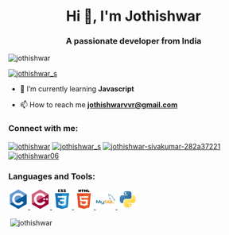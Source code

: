 <h1 align="center">Hi 👋, I'm Jothishwar</h1>
<h3 align="center">A passionate developer from India</h3>

<p align="left"> <img src="https://komarev.com/ghpvc/?username=jothishwar&label=Profile%20views&color=0e75b6&style=flat" alt="jothishwar" /> </p>

<p align="left"> <a href="https://twitter.com/jothishwar_s" target="blank"><img src="https://img.shields.io/twitter/follow/jothishwar_s?logo=twitter&style=for-the-badge" alt="jothishwar_s" /></a> </p>

- 🌱 I’m currently learning **Javascript**

- 📫 How to reach me **jothishwarvvr@gmail.com**

<h3 align="left">Connect with me:</h3>
<p align="left">
<a href="https://codepen.io/jothishwar" target="blank"><img align="center" src="https://raw.githubusercontent.com/rahuldkjain/github-profile-readme-generator/master/src/images/icons/Social/codepen.svg" alt="jothishwar" height="30" width="40" /></a>
<a href="https://twitter.com/jothishwar_s" target="blank"><img align="center" src="https://raw.githubusercontent.com/rahuldkjain/github-profile-readme-generator/master/src/images/icons/Social/twitter.svg" alt="jothishwar_s" height="30" width="40" /></a>
<a href="https://linkedin.com/in/jothishwar-sivakumar-282a37221" target="blank"><img align="center" src="https://raw.githubusercontent.com/rahuldkjain/github-profile-readme-generator/master/src/images/icons/Social/linked-in-alt.svg" alt="jothishwar-sivakumar-282a37221" height="30" width="40" /></a>
<a href="https://instagram.com/jothishwar06" target="blank"><img align="center" src="https://raw.githubusercontent.com/rahuldkjain/github-profile-readme-generator/master/src/images/icons/Social/instagram.svg" alt="jothishwar06" height="30" width="40" /></a>
</p>

<h3 align="left">Languages and Tools:</h3>
<p align="left"> <a href="https://www.cprogramming.com/" target="_blank" rel="noreferrer"> <img src="https://raw.githubusercontent.com/devicons/devicon/master/icons/c/c-original.svg" alt="c" width="40" height="40"/> </a> <a href="https://www.w3schools.com/cpp/" target="_blank" rel="noreferrer"> <img src="https://raw.githubusercontent.com/devicons/devicon/master/icons/cplusplus/cplusplus-original.svg" alt="cplusplus" width="40" height="40"/> </a> <a href="https://www.w3schools.com/css/" target="_blank" rel="noreferrer"> <img src="https://raw.githubusercontent.com/devicons/devicon/master/icons/css3/css3-original-wordmark.svg" alt="css3" width="40" height="40"/> </a> <a href="https://www.w3.org/html/" target="_blank" rel="noreferrer"> <img src="https://raw.githubusercontent.com/devicons/devicon/master/icons/html5/html5-original-wordmark.svg" alt="html5" width="40" height="40"/> </a> <a href="https://www.mysql.com/" target="_blank" rel="noreferrer"> <img src="https://raw.githubusercontent.com/devicons/devicon/master/icons/mysql/mysql-original-wordmark.svg" alt="mysql" width="40" height="40"/> </a> <a href="https://www.python.org" target="_blank" rel="noreferrer"> <img src="https://raw.githubusercontent.com/devicons/devicon/master/icons/python/python-original.svg" alt="python" width="40" height="40"/> </a> </p>

<p>&nbsp;<img align="center" src="https://github-readme-stats.vercel.app/api?username=jothishwar&show_icons=true&locale=en" alt="jothishwar" /></p>
